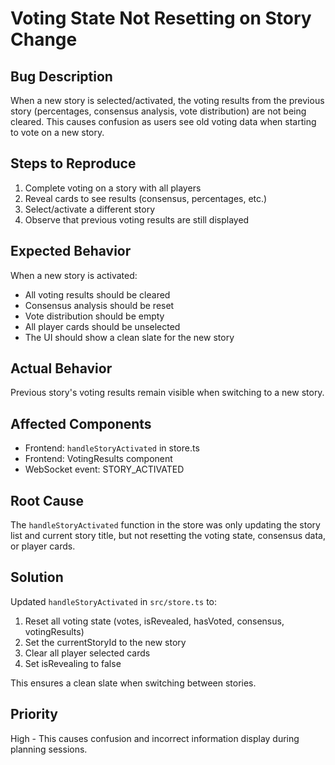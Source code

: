 # Voting State Not Resetting on Story Change

## Bug Description
When a new story is selected/activated, the voting results from the previous story (percentages, consensus analysis, vote distribution) are not being cleared. This causes confusion as users see old voting data when starting to vote on a new story.

## Steps to Reproduce
1. Complete voting on a story with all players
2. Reveal cards to see results (consensus, percentages, etc.)
3. Select/activate a different story
4. Observe that previous voting results are still displayed

## Expected Behavior
When a new story is activated:
- All voting results should be cleared
- Consensus analysis should be reset
- Vote distribution should be empty
- All player cards should be unselected
- The UI should show a clean slate for the new story

## Actual Behavior
Previous story's voting results remain visible when switching to a new story.

## Affected Components
- Frontend: `handleStoryActivated` in store.ts
- Frontend: VotingResults component
- WebSocket event: STORY_ACTIVATED

## Root Cause
The `handleStoryActivated` function in the store was only updating the story list and current story title, but not resetting the voting state, consensus data, or player cards.

## Solution
Updated `handleStoryActivated` in `src/store.ts` to:
1. Reset all voting state (votes, isRevealed, hasVoted, consensus, votingResults)
2. Set the currentStoryId to the new story
3. Clear all player selected cards
4. Set isRevealing to false

This ensures a clean slate when switching between stories.

## Priority
High - This causes confusion and incorrect information display during planning sessions.